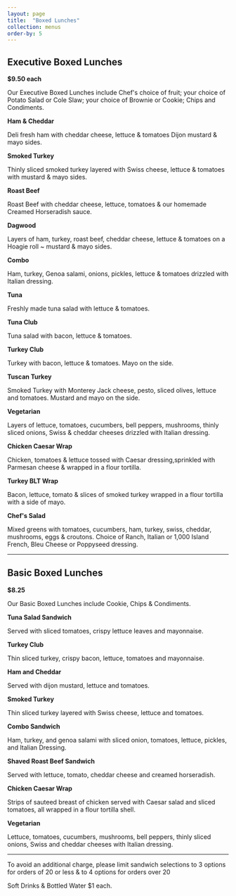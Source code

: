 ```yaml
---
layout: page
title:  "Boxed Lunches"
collection: menus
order-by: 5
---
```




## Executive Boxed Lunches

**$9.50 each**

Our Executive Boxed Lunches include Chef's choice of fruit; your choice of Potato Salad or Cole Slaw; your choice of Brownie or Cookie; Chips and Condiments.

**Ham & Cheddar**

Deli fresh ham with cheddar cheese, lettuce & tomatoes Dijon mustard & mayo sides.


**Smoked Turkey**

Thinly sliced smoked turkey layered with Swiss cheese, lettuce & tomatoes with mustard & mayo sides.


**Roast Beef**

Roast Beef with cheddar cheese, lettuce, tomatoes & our homemade Creamed Horseradish sauce.


**Dagwood**

Layers of ham, turkey, roast beef, cheddar cheese, lettuce & tomatoes on a Hoagie roll ~ mustard & mayo sides.


**Combo**

Ham, turkey, Genoa salami, onions, pickles, lettuce & tomatoes drizzled with Italian dressing.


**Tuna**

Freshly made tuna salad with lettuce & tomatoes.


**Tuna Club**

Tuna salad with bacon, lettuce & tomatoes.


**Turkey Club**

Turkey with bacon, lettuce & tomatoes. Mayo on the side.


**Tuscan Turkey**

Smoked Turkey with Monterey Jack cheese, pesto, sliced olives, lettuce and tomatoes. Mustard and mayo on the side.


**Vegetarian**

Layers of lettuce, tomatoes, cucumbers, bell peppers, mushrooms, thinly sliced onions, Swiss & cheddar cheeses drizzled with Italian dressing.


**Chicken Caesar Wrap**

Chicken, tomatoes & lettuce tossed with Caesar dressing,sprinkled with Parmesan cheese & wrapped in a flour tortilla.


**Turkey BLT Wrap**

Bacon, lettuce, tomato & slices of smoked turkey wrapped in a flour tortilla with a side of mayo.


**Chef's Salad**

Mixed greens with tomatoes, cucumbers, ham, turkey, swiss, cheddar, mushrooms, eggs & croutons. Choice of Ranch, Italian or 1,000 Island French, Bleu Cheese or Poppyseed dressing.

* * *

## Basic Boxed Lunches

**$8.25**

Our Basic Boxed Lunches include Cookie, Chips & Condiments.
 
**Tuna Salad Sandwich**

Served with sliced tomatoes, crispy lettuce leaves and mayonnaise.


**Turkey Club**

Thin sliced turkey, crispy bacon, lettuce, tomatoes and mayonnaise.


**Ham and Cheddar**

Served with dijon mustard, lettuce and tomatoes.


**Smoked Turkey**

Thin sliced turkey layered with Swiss cheese, lettuce and tomatoes.


**Combo Sandwich**

Ham, turkey, and genoa salami with sliced onion, tomatoes, lettuce, pickles, and Italian Dressing.


**Shaved Roast Beef Sandwich**

Served with lettuce, tomato, cheddar cheese and creamed horseradish.


**Chicken Caesar Wrap**

Strips of sauteed breast of chicken served with Caesar salad and sliced tomatoes, all wrapped in a flour tortilla shell.


**Vegetarian**

Lettuce, tomatoes, cucumbers, mushrooms, bell peppers, thinly sliced onions, Swiss and cheddar cheeses with Italian dressing.     

* * *

To avoid an additional charge, please limit sandwich selections to 3 options for orders of 20 or less & to 4 options for orders over 20

Soft Drinks & Bottled Water $1 each.           